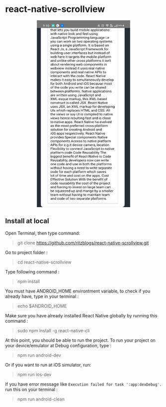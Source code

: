 # react-native-scrollview
 
<p align="center">
  <img width="300" height="600" src="https://github.com/ritzblogs/react-native-scrollview/blob/master/scrollview.jpg">
</p>


## Install at local
Open Terminal, then type command:  
> git clone  https://github.com/ritzblogs/react-native-scrollview.git

Go to project folder :
> cd react-native-scrollview

Type following command :  
> npm install  

You must have ANDROID_HOME environtment variable, to check if you already have, type in your terminal :  
> echo $ANDROID_HOME  

Make sure you have already installed React Native globally by running this command :  
> sudo npm install -g react-native-cli

At this point, you should be able to run the project.
To run your project on your device/emulator at Debug configuration, type :
> npm run android-dev  

Or if you want to run at iOS simulator, run:  
> npm run ios-dev
 
If you have error message like `Execution failed for task ':app:dexDebug'.` run this on your terminal :  
> npm run android-clean


